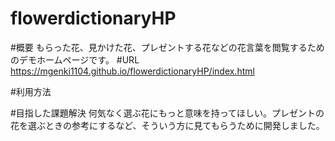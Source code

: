 # flowerdictionaryHP

#概要
もらった花、見かけた花、プレゼントする花などの花言葉を閲覧するためのデモホームページです。
#URL
https://mgenki1104.github.io/flowerdictionaryHP/index.html

#利用方法

#目指した課題解決
何気なく選ぶ花にもっと意味を持ってほしい。プレゼントの花を選ぶときの参考にするなど、そういう方に見てもらうために開発しました。
